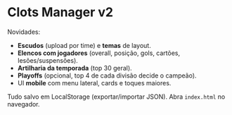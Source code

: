# Clots Manager v2

Novidades:
- **Escudos** (upload por time) e **temas** de layout.
- **Elencos com jogadores** (overall, posição, gols, cartões, lesões/suspensões).
- **Artilharia da temporada** (top 30 geral).
- **Playoffs** (opcional, top 4 de cada divisão decide o campeão).
- UI **mobile** com menu lateral, cards e toques maiores.

Tudo salvo em LocalStorage (exportar/importar JSON). Abra `index.html` no navegador.

